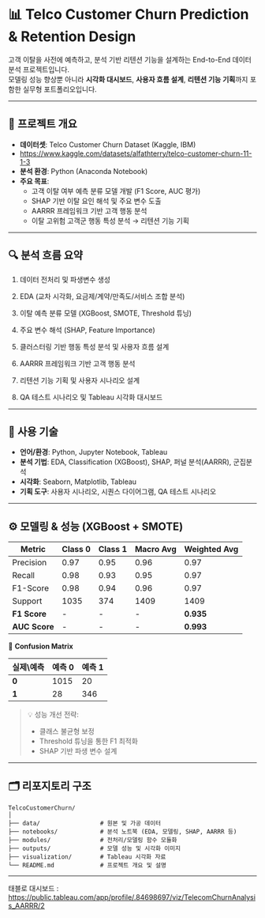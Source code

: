 # 📊 Telco Customer Churn Prediction & Retention Design

고객 이탈을 사전에 예측하고, 분석 기반 리텐션 기능을 설계하는 End-to-End 데이터 분석 프로젝트입니다.  
모델링 성능 향상뿐 아니라 **시각화 대시보드**, **사용자 흐름 설계**, **리텐션 기능 기획**까지 포함한 실무형 포트폴리오입니다.

---

## 🧩 프로젝트 개요

- **데이터셋**: Telco Customer Churn Dataset (Kaggle, IBM)
- https://www.kaggle.com/datasets/alfathterry/telco-customer-churn-11-1-3
- **분석 환경**: Python (Anaconda Notebook)
- **주요 목표**:
  - 고객 이탈 여부 예측 분류 모델 개발 (F1 Score, AUC 평가)
  - SHAP 기반 이탈 요인 해석 및 주요 변수 도출
  - AARRR 프레임워크 기반 고객 행동 분석
  - 이탈 고위험 고객군 행동 특성 분석 → 리텐션 기능 기획

---

## 🔍 분석 흐름 요약

1. 데이터 전처리 및 파생변수 생성

2. EDA (교차 시각화, 요금제/계약/만족도/서비스 조합 분석)

3. 이탈 예측 분류 모델 (XGBoost, SMOTE, Threshold 튜닝)

4. 주요 변수 해석 (SHAP, Feature Importance)

5. 클러스터링 기반 행동 특성 분석 및 사용자 흐름 설계

6. AARRR 프레임워크 기반 고객 행동 분석

7. 리텐션 기능 기획 및 사용자 시나리오 설계

8. QA 테스트 시나리오 및 Tableau 시각화 대시보드

---

## 🧠 사용 기술

- **언어/환경**: Python, Jupyter Notebook, Tableau
- **분석 기법**: EDA, Classification (XGBoost), SHAP, 퍼널 분석(AARRR), 군집분석
- **시각화**: Seaborn, Matplotlib, Tableau
- **기획 도구**: 사용자 시나리오, 시퀀스 다이어그램, QA 테스트 시나리오

---

## ⚙️ 모델링 & 성능 (XGBoost + SMOTE)

| Metric         | Class 0 | Class 1 | Macro Avg | Weighted Avg |
|----------------|---------|---------|-----------|---------------|
| Precision      | 0.97    | 0.95    | 0.96      | 0.97          |
| Recall         | 0.98    | 0.93    | 0.95      | 0.97          |
| F1-Score       | 0.98    | 0.94    | 0.96      | 0.97          |
| Support        | 1035    | 374     | 1409      | 1409          |
| **F1 Score**   | -       | -       | -         | **0.935**     |
| **AUC Score**  | -       | -       | -         | **0.993**     |

📌 **Confusion Matrix**

| 실제\예측 | 예측 0 | 예측 1 |
|-----------|--------|--------|
| **0**     | 1015   | 20     |
| **1**     | 28     | 346    |

> 💡 성능 개선 전략:  
> - 클래스 불균형 보정
> - Threshold 튜닝을 통한 F1 최적화  
> - SHAP 기반 파생 변수 설계

---

## 🗂️ 리포지토리 구조

```
TelcoCustomerChurn/
│
├── data/                 # 원본 및 가공 데이터
├── notebooks/            # 분석 노트북 (EDA, 모델링, SHAP, AARRR 등)
├── modules/              # 전처리/모델링 함수 모듈화
├── outputs/              # 모델 성능 및 시각화 이미지
├── visualization/        # Tableau 시각화 자료
└── README.md             # 프로젝트 개요 및 설명
```

---

태블로 대시보드 : https://public.tableau.com/app/profile/.84698697/viz/TelecomChurnAnalysis_AARRR/2

